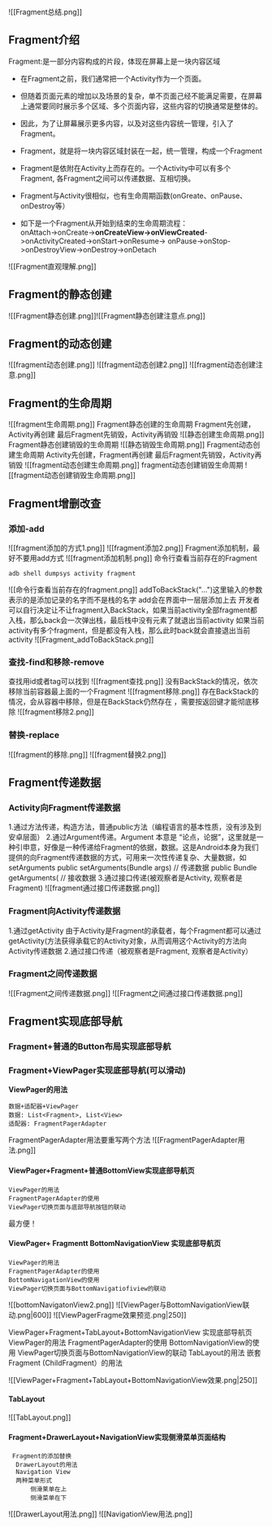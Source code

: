 ![[Fragment总结.png]]
## Fragment介绍
Fragment:是一部分内容构成的片段，体现在屏幕上是一块内容区域

- 在Fragment之前，我们通常把一个Activity作为一个页面。
-   ﻿但随着页面元素的增加以及场景的复杂，单不页面己经不能满足需要，在屏幕上通常要同时展示多个区域、多个页面内容，这些内容的切换通常是整体的。
-   ﻿因此，为了让屏幕展示更多内容，以及对这些内容统一管理，引入了Fragment。

-   ﻿﻿Fragment，就是将一块内容区域封装在一起，统一管理，构成一个Fragment
-   ﻿﻿Fragment是依附在Activity上而存在的。一个Activity中可以有多个Fragment, 各Fragment之间可以传递数据、互相切换。
-   ﻿﻿Fragment与Activity很相似，也有生命周期函数(onGreate、onPause、onDestroy等）
-   ﻿如下是一个Fragment从开始到结束的生命周期流程：  
    onAttach->onCreate->**onCreateView->onViewCreated**->onActivityCreated->onStart->onResume-> onPause->onStop->onDestroyView->onDestroy->onDetach

![[Fragment直观理解.png]]

## Fragment的静态创建
![[Fragment静态创建.png]]![[Fragment静态创建注意点.png]]
## Fragment的动态创建
![[fragment动态创建.png]]
![[fragment动态创建2.png]]
![[fragment动态创建注意.png]]
## Fragment的生命周期
![[fragment生命周期.png]]
Fragment静态创建的生命周期
Fragment先创建，Activity再创建
最后Fragment先销毁，Activity再销毁
![[静态创建生命周期.png]]
Fragment静态创建销毁的生命周期
![[静态销毁生命周期.png]]
Fragment动态创建生命周期
Activity先创建，Fragment再创建
最后Fragment先销毁，Activity再销毁
![[fragment动态创建生命周期.png]]
fragment动态创建销毁生命周期
![[fragment动态创建销毁生命周期.png]]

## Fragment增删改查
### 添加-add
![[fragment添加的方式1.png]]
![[fragment添加2.png]]
Fragment添加机制，最好不要用add方式
![[fragment添加机制.png]]
命令行查看当前存在的Fragment
```
adb shell dumpsys activity fragment
```
![[命令行查看当前存在的fragment.png]]
addToBackStack("...")这里输入的参数表示的是添加记录的名字而不是栈的名字
add会在界面中一层层添加上去
开发者可以自行决定让不让fragment入BackStack，如果当前activity全部fragment都入栈，那么back会一次弹出栈，最后栈中没有元素了就退出当前activity
如果当前activity有多个fragment，但是都没有入栈，那么此时back就会直接退出当前activity
![[Fragment_addToBackStack.png]]
### 查找-find和移除-remove
查找用id或者tag可以找到
![[fragment查找.png]]
没有BackStack的情况，依次移除当前容器最上面的一个Fragment
![[fragment移除.png]]
存在BackStack的情况，会从容器中移除，但是在BackStack仍然存在 ，需要按返回键才能彻底移除
![[fragment移除2.png]]
### 替换-replace
![[fragment的移除.png]]
![[fragment替换2.png]]

## Fragment传递数据
### Activity向Fragment传递数据
1.通过方法传递，构造方法，普通public方法（编程语言的基本性质，没有涉及到安卓层面）
2.通过Argument传递。Argument 本意是 “论点，论据”，这里就是一种引申意，好像是一种传递给Fragment的依据，数据。这是Android本身为我们提供的向Fragment传递数据的方式，可用来一次性传递复杂、大量数据，如setArguments
public setArguments(Bundle args) // 传递数据
public Bundle getArguments( // 接收数据
3.通过接口传递(被观察者是Activity, 观察者是Fragment)
![[fragment通过接口传递数据.png]]
### Fragment向Activity传递数据
1.通过getActivity
由于Activity是Fragment的承载者，每个Fragment都可以通过getActivity(方法获得承载它的Activity对象，从而调用这个Activity的方法向Activity传递数据
2.通过接口传递（被观察者是Fragment, 观察者是Activity）

### Fragment之间传递数据
![[Fragment之间传递数据.png]]
![[Fragment之间通过接口传递数据.png]]

## Fragment实现底部导航
### Fragment+普通的Button布局实现底部导航
### Fragment+ViewPager实现底部导航(可以滑动)
**ViewPager的用法**
```
数据+适配器+ViewPager
数据: List<Fragment>, List<View>
适配器: FragmentPagerAdapter
```
FragmentPagerAdapter用法要重写两个方法
![[FragmentPagerAdapter用法.png]]

#### ViewPager+Fragment+普通BottomView实现底部导航页
	ViewPager的用法
	﻿﻿FragmentPagerAdapter的使用
	﻿﻿ViewPager切换页面与底部导航按钮的联动

最方便！
#### ViewPager+ Fragmentt BottomNavigationView 实现底部导航页
	ViewPager的用法
	﻿﻿FragmentPagerAdapter的使用
	﻿﻿﻿BottomNavigationView的使用
	﻿﻿﻿ViewPager切换页面与BottomNavigatiofiview的联动
![[bottomNavigatonView2.png]]
![[ViewPager与BottomNavigationView联动.png|600]]
![[ViewPagerFragme效果预览.png|250]]

ViewPager+Fragment+TabLayout+BottomNavigationView 实现底部导航页
	ViewPager的用法
	﻿﻿FragmentPagerAdapter的使用
	﻿﻿﻿﻿BottomNavigationView的使用
	﻿﻿﻿﻿ViewPager切换页面与BottomNavigationView的联动
	﻿﻿﻿﻿TabLayout的用法
	﻿﻿﻿﻿﻿嵌套Fragment (ChildFragment）的用法

![[ViewPager+Fragment+TabLayout+BottomNavigationView效果.png|250]]
#### TabLayout
![[TabLayout.png]]

#### Fragment+DrawerLayout+NavigationView实现侧滑菜单页面结构
	 ﻿Fragment的添加替换
	 ﻿﻿ ﻿﻿DrawerLayout的用法
	 ﻿﻿ ﻿﻿﻿﻿Navigation View
	 ﻿﻿ ﻿﻿﻿﻿两种菜单形式
		 ﻿﻿ ﻿﻿﻿﻿侧滑莱单在上
		 ﻿﻿ ﻿﻿﻿﻿侧滑菜单在下

![[DrawerLayout用法.png]]
![[NavigationView用法.png]]
